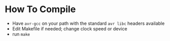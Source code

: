 # How To Compile

- Have `avr-gcc` on your path with the standard `avr libc` headers available
- Edit Makefile if needed; change clock speed or device
- run `make`
